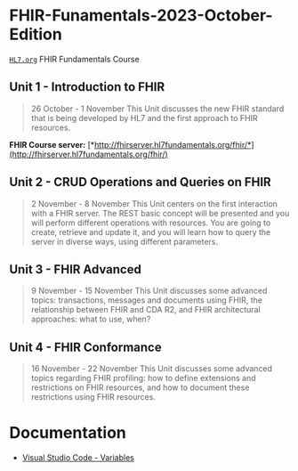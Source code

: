 # FHIR-Funamentals-2023-October-Edition
 [`HL7.org`](https://www.hl7.org/) FHIR Fundamentals Course

## Unit 1 - Introduction to FHIR
> 26 October - 1 November
> This Unit discusses the new FHIR standard that is being developed by HL7 and the first approach to FHIR resources.

**FHIR Course server:** [*http://fhirserver.hl7fundamentals.org/fhir/*](http://fhirserver.hl7fundamentals.org/fhir/)

## Unit 2 - CRUD Operations and Queries on FHIR
> 2 November - 8 November
> This Unit centers on the first interaction with a FHIR server. The REST basic concept will be presented and you will perform different operations with resources. You are going to create, retrieve and update it, and you will learn how to query the server in diverse ways, using different parameters.

## Unit 3 - FHIR Advanced
> 9 November - 15 November
> This Unit discusses some advanced topics: transactions, messages and documents using FHIR, the relationship between FHIR and CDA R2, and FHIR architectural approaches: what to use, when?


## Unit 4 - FHIR Conformance
> 16 November - 22 November
> This Unit discusses some advanced topics regarding FHIR profiling: how to define extensions and restrictions on FHIR resources, and how to document these restrictions using FHIR resources.





# Documentation

 * [Visual Studio Code - Variables](https://code.visualstudio.com/docs/editor/variables-reference)